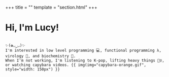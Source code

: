 +++
title = ""
template = "section.html"
+++

<h1>Hi, I'm Lucy!</h1>
<code class="landing">
✨(✿◡‿◡)✨
I'm interested in low level programming 💻, functional programming λ, virology 🦠, and biochemistry 🧬.
When I'm not working, I'm listening to K-pop, lifting heavy things 🏋️‍♀️, or watching capybara videos. {{ img(img="capybara-orange.gif", style="width: 150px") }}
</code>
